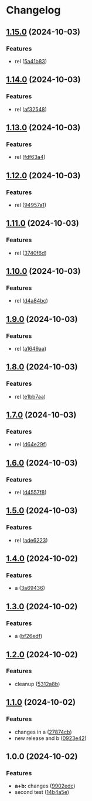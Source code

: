 # Changelog

## [1.15.0](https://github.com/MaximilianGewers/mono-repo-test/compare/pack-a@v1.14.0...pack-a@v1.15.0) (2024-10-03)


### Features

* rel ([5a41b83](https://github.com/MaximilianGewers/mono-repo-test/commit/5a41b831b467c028dc14a9fba71cf02874e499db))

## [1.14.0](https://github.com/MaximilianGewers/mono-repo-test/compare/pack-a@v1.13.0...pack-a@v1.14.0) (2024-10-03)


### Features

* rel ([af32548](https://github.com/MaximilianGewers/mono-repo-test/commit/af325481db2b404acd5632f0531e5fb4e30857e2))

## [1.13.0](https://github.com/MaximilianGewers/mono-repo-test/compare/pack-a@v1.12.0...pack-a@v1.13.0) (2024-10-03)


### Features

* rel ([fdf63a4](https://github.com/MaximilianGewers/mono-repo-test/commit/fdf63a4d7f0fd6ff51dab2b791ac7cba28e09464))

## [1.12.0](https://github.com/MaximilianGewers/mono-repo-test/compare/pack-a@v1.11.0...pack-a@v1.12.0) (2024-10-03)


### Features

* rel ([94957a1](https://github.com/MaximilianGewers/mono-repo-test/commit/94957a15e5b7f259bc6f38a75b1df46a2de40630))

## [1.11.0](https://github.com/MaximilianGewers/mono-repo-test/compare/pack-a@v1.10.0...pack-a@v1.11.0) (2024-10-03)


### Features

* rel ([3740f6d](https://github.com/MaximilianGewers/mono-repo-test/commit/3740f6dd8b7abea077c8cba39f4e665986290209))

## [1.10.0](https://github.com/MaximilianGewers/mono-repo-test/compare/pack-a@v1.9.0...pack-a@v1.10.0) (2024-10-03)


### Features

* rel ([d4a84bc](https://github.com/MaximilianGewers/mono-repo-test/commit/d4a84bce4a07f622d656439d54f55dcc7a74bf88))

## [1.9.0](https://github.com/MaximilianGewers/mono-repo-test/compare/pack-a@v1.8.0...pack-a@v1.9.0) (2024-10-03)


### Features

* rel ([a1649aa](https://github.com/MaximilianGewers/mono-repo-test/commit/a1649aa199fd8317b6822bc5484edfdb3ef9f3a9))

## [1.8.0](https://github.com/MaximilianGewers/mono-repo-test/compare/pack-a@v1.7.0...pack-a@v1.8.0) (2024-10-03)


### Features

* rel ([e1bb7aa](https://github.com/MaximilianGewers/mono-repo-test/commit/e1bb7aa1de8b08e5c064efe9c0458762fe21ed40))

## [1.7.0](https://github.com/MaximilianGewers/mono-repo-test/compare/pack-a@v1.6.0...pack-a@v1.7.0) (2024-10-03)


### Features

* rel ([d64e29f](https://github.com/MaximilianGewers/mono-repo-test/commit/d64e29f14eaa2ac8605ced7e2f334effd0618b04))

## [1.6.0](https://github.com/MaximilianGewers/mono-repo-test/compare/pack-a@v1.5.0...pack-a@v1.6.0) (2024-10-03)


### Features

* rel ([d4557f8](https://github.com/MaximilianGewers/mono-repo-test/commit/d4557f8feec87f8e987140e9bc21886dbb9dd695))

## [1.5.0](https://github.com/MaximilianGewers/mono-repo-test/compare/pack-a@v1.4.0...pack-a@v1.5.0) (2024-10-03)


### Features

* rel ([ade6223](https://github.com/MaximilianGewers/mono-repo-test/commit/ade62230c52ad4243d8f6eedaa7f048018d9350f))

## [1.4.0](https://github.com/MaximilianGewers/mono-repo-test/compare/pack-a@v1.3.0...pack-a@v1.4.0) (2024-10-02)


### Features

* a ([3a69436](https://github.com/MaximilianGewers/mono-repo-test/commit/3a6943692b665feb32b238145e48ee7c259d713b))

## [1.3.0](https://github.com/MaximilianGewers/mono-repo-test/compare/pack-a@v1.2.0...pack-a@v1.3.0) (2024-10-02)


### Features

* a ([bf26edf](https://github.com/MaximilianGewers/mono-repo-test/commit/bf26edfe0e4cb05dee0bd920a20ce35ca1f0fe34))

## [1.2.0](https://github.com/MaximilianGewers/mono-repo-test/compare/pack-a@v1.1.0...pack-a@v1.2.0) (2024-10-02)


### Features

* cleanup ([5312a8b](https://github.com/MaximilianGewers/mono-repo-test/commit/5312a8b48e6ea3fd999b76ed88dc6a4204971510))

## [1.1.0](https://github.com/MaximilianGewers/mono-repo-test/compare/pack-a@v1.0.0...pack-a@v1.1.0) (2024-10-02)


### Features

* changes in a ([27874cb](https://github.com/MaximilianGewers/mono-repo-test/commit/27874cbb2c33f8ec8bc8606c2d469e35e07a4ab2))
* new release and b ([0923e42](https://github.com/MaximilianGewers/mono-repo-test/commit/0923e4262b8a7ab2a9b82d32c8953c2cafc1df22))

## 1.0.0 (2024-10-02)


### Features

* **a+b:** changes ([9902edc](https://github.com/MaximilianGewers/mono-repo-test/commit/9902edcdfc29bbdd8f50c140e2fdc7d9dbff86bb))
* second test ([14b4a5e](https://github.com/MaximilianGewers/mono-repo-test/commit/14b4a5eb104de9a05e4a6b09ae6dd6d249d2f898))
